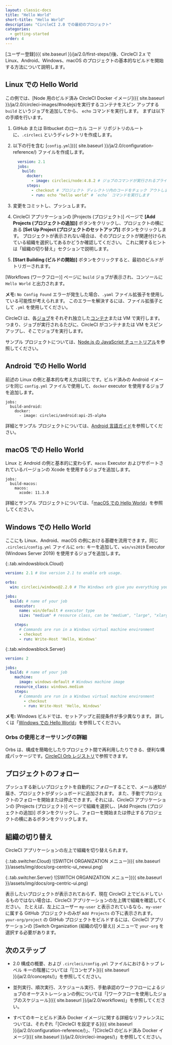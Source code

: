 ```yaml
---
layout: classic-docs
title: "Hello World"
short-title: "Hello World"
description: "CircleCI 2.0 での最初のプロジェクト"
categories:
  - getting-started
order: 4
---
```


[ユーザー登録]({{ site.baseurl }}/ja/2.0/first-steps/)後、CircleCI 2.x で Linux、Android、Windows、macOS のプロジェクトの基本的なビルドを開始する方法について説明します。

## Linux での Hello World

この例では、[Node 用のビルド済み CircleCI Docker イメージ]({{ site.baseurl }}/ja/2.0/circleci-images/#nodejs)を実行するコンテナをスピン アップする `build` というジョブを追加してから、 `echo` コマンドを実行します。 まずは以下の手順を行います。

1. GitHub または Bitbucket のローカル コード リポジトリのルートに、`.circleci` というディレクトリを作成します。

2. 以下の行を含む [`config.yml`]({{ site.baseurl }}/ja/2.0/configuration-reference/) ファイルを作成します。

   ```yaml
     version: 2.1
     jobs:
       build:
         docker: 
           - image: circleci/node:4.8.2 # ジョブのコマンドが実行されるプライマリ コンテナ
         steps:
           - checkout # プロジェクト ディレクトリ内のコードをチェック アウトします
           - run: echo "hello world" # `echo` コマンドを実行します
   ```

1. 変更をコミットし、プッシュします。

2. CircleCI アプリケーションの [Projects (プロジェクト)] ページで **[Add Projects (プロジェクトの追加)]** ボタンをクリックし、プロジェクトの横にある **[Set Up Project (プロジェクトのセットアップ)]** ボタンをクリックします。 プロジェクトが表示されない場合は、そのプロジェクトが関連付けられている組織を選択してあるかどうか確認してください。 これに関するヒントは「組織の切り替え」セクションで説明します。

3. **[Start Building (ビルドの開始)]** ボタンをクリックすると、最初のビルドがトリガーされます。

[Workflows (ワークフロー)] ページに `build` ジョブが表示され、コンソールに `Hello World` と出力されます。

**メモ:** `No Config Found` エラーが発生した場合、`.yaml` ファイル拡張子を使用している可能性が考えられます。 このエラーを解決するには、ファイル拡張子として `.yml` を使用してください。

CircleCI は、各[ジョブ]({{site.baseurl}}/2.0/glossary/#job)をそれぞれ独立した[コンテナ]({{site.baseurl}}/2.0/glossary/#container)または VM で実行します。 つまり、ジョブが実行されるたびに、CircleCI がコンテナまたは VM をスピン アップし、そこでジョブを実行します。

サンプル プロジェクトについては、[Node.js の JavaScript チュートリアル]({{site.baseurl}}/ja/2.0/language-javascript/)を参照してください。

## Android での Hello World

前述の Linux の例と基本的な考え方は同じです。ビルド済みの Android イメージを同じ `config.yml` ファイルで使用して、`docker` executor を使用するジョブを追加します。

```
jobs:
  build-android:
    docker:
      - image: circleci/android:api-25-alpha
```

詳細とサンプル プロジェクトについては、[Android 言語ガイド]({{site.baseurl}}/ja/2.0/language-android/)を参照してください。

## macOS での Hello World

Linux と Android の例と基本的に変わらず、`macos` Executor およびサポートされているバージョンの Xcode を使用するジョブを追加します。

```
jobs:
  build-macos:
    macos:
      xcode: 11.3.0
```

詳細とサンプル プロジェクトについては、「[macOS での Hello World]({{site.baseurl}}/ja/2.0/hello-world-macos)」を参照してください。

## Windows での Hello World

ここにも Linux、Android、macOS の例における基礎を流用できます。同じ `.circleci/config.yml` ファイルに `orb:` キーを追加して、`win/vs2019` Executor (Windows Server 2019) を使用するジョブを追加します。

{:.tab.windowsblock.Cloud}
```yaml
version: 2.1 # Use version 2.1 to enable orb usage.

orbs:
  win: circleci/windows@2.2.0 # The Windows orb give you everything you need to start using the Windows executor.

jobs:
  build: # name of your job
    executor:
      name: win/default # executor type
      size: "medium" # resource class, can be "medium", "large", "xlarge", "2xlarge", defaults to "medium" if not specified

    steps:
      # Commands are run in a Windows virtual machine environment
      - checkout
      - run: Write-Host 'Hello, Windows'
```

{:.tab.windowsblock.Server}
```yaml
version: 2

jobs:
  build: # name of your job
    machine:
      image: windows-default # Windows machine image
    resource_class: windows.medium
    steps:
      # Commands are run in a Windows virtual machine environment
        - checkout
        - run: Write-Host 'Hello, Windows'
```

**メモ:** Windows ビルドでは、セットアップと前提条件が多少異なります。 詳しくは「[Windows での Hello World]({{site.baseurl}}/ja/2.0/hello-world-windows)」を参照してください。

### Orbs の使用とオーサリングの詳細

Orbs は、構成を簡略化したりプロジェクト間で再利用したりできる、便利な構成パッケージです。[CircleCI Orb レジストリ](https://circleci.com/developer/ja/orbs)で参照できます。

## プロジェクトのフォロー

プッシュする新しいプロジェクトを自動的に*フォロー*することで、メール通知が届き、プロジェクトがダッシュボードに追加されます。 また、手動でプロジェクトのフォローを開始または停止できます。それには、CircleCI アプリケーションの [Projects (プロジェクト)] ページで組織を選択し、[Add Projects (プロジェクトの追加)] ボタンをクリックし、フォローを開始または停止するプロジェクトの横にあるボタンをクリックします。

## 組織の切り替え

CircleCI アプリケーションの左上で組織を切り替えられます。


{:.tab.switcher.Cloud}
![SWITCH ORGANIZATION メニュー]({{ site.baseurl }}/assets/img/docs/org-centric-ui_newui.png)

{:.tab.switcher.Server}
![SWITCH ORGANIZATION メニュー]({{ site.baseurl }}/assets/img/docs/org-centric-ui.png)

表示したいプロジェクトが表示されておらず、現在 CircleCI 上でビルドしているものではない場合は、CircleCI アプリケーションの左上隅で組織を確認してください。 たとえば、左上にユーザー `my-user` と表示されているなら、`my-user` に属する GitHub プロジェクトのみが `Add Projects` の下に表示されます。 `your-org/project` の GitHub プロジェクトをビルドするには、CircleCI アプリケーションの [Switch Organization (組織の切り替え)] メニューで `your-org` を選択する必要があります。

## 次のステップ

- 2.0 構成の概要、および `.circleci/config.yml` ファイルにおけるトップ レベル キーの階層については「[コンセプト]({{ site.baseurl }}/ja/2.0/concepts/)」を参照してください。

- 並列実行、順次実行、スケジュール実行、手動承認のワークフローによるジョブのオーケストレーションの例については「[ワークフローを使用したジョブのスケジュール]({{ site.baseurl }}/ja/2.0/workflows)」を参照してください。

- すべてのキーとビルド済み Docker イメージに関する詳細なリファレンスについては、それぞれ「[CircleCI を設定する]({{ site.baseurl }}/ja/2.0/configuration-reference/)」、「[CircleCI のビルド済み Docker イメージ]({{ site.baseurl }}/ja/2.0/circleci-images/)」を参照してください。
